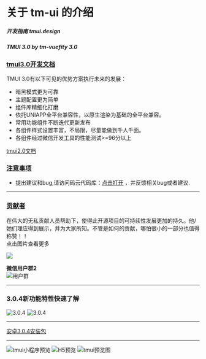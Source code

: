 

#  关于 tm-ui 的介绍

##### 开发指南 tmui.design
##### TMUI 3.0 by tm-vuefity 3.0

### [tmui3.0开发文档](https://tmui.design/)

 TMUI 3.0有以下可见的优势方案执行未来的发展：
- 暗黑模式更为可靠
- 主题配置更为简单
- 组件库精细化打磨
- 依托UNIAPP全平台兼容性，以原生渲染为基础的全平台兼容。
- 常用功能组件不断迭代更新发布
- 各组件样式设置丰富，不局限，尽量能做到千人千面。
- 各组件经过微信开发工具的性能测试>=96分以上

[tmui2.0文档](https://ext.dcloud.net.cn/plugin?id=5949)

### [注意事项](https://ext.dcloud.net.cn/plugin?name=tm-ui)

- 提出建议和bug,请访问码云代码库：[点击打开](https://gitee.com/LYTB/tmui-design)
，并反馈相关bug或者建议.

---
### [贡献者](https://tmui.design/doc/start/%E8%B4%A1%E7%8C%AE%E8%80%85.html#%E8%B4%A1%E7%8C%AE%E4%BA%BA%E5%91%98)
在伟大的无私贡献人员帮助下，使得此开源项目的可持续性发展更加的持久。他/她们理应得到展示，并为大家所知。不管是如何的贡献，哪怕很小的一部分也值得称赞！！<br>
点击图片查看更多

[![](https://vkceyugu.cdn.bspapp.com/VKCEYUGU-f5b1722f-8766-40af-a22a-acc454202a37/ef8a8962-1153-44c9-aee5-6a616996e595.jpg)](https://tmui.design/doc/start/%E8%B4%A1%E7%8C%AE%E8%80%85.html)

**微信用户群2** <br>
![用户群](https://cdn.tmui.design/public/design/weixinQR2.jpg)

----

### 3.0.4新功能特性快速了解 

![3.0.4](https://vkceyugu.cdn.bspapp.com/VKCEYUGU-f5b1722f-8766-40af-a22a-acc454202a37/86bce318-d3a0-4c88-8e9c-cd764fed81e1.gif)
![3.0.4](https://vkceyugu.cdn.bspapp.com/VKCEYUGU-f5b1722f-8766-40af-a22a-acc454202a37/f33285fd-5f26-4092-95a2-2fe8f4aee2ed.gif)

----

[安卓3.0.4安装包](https://gitee.com/LYTB/tmui-design/releases/3.0.4)

----

![tmui小程序预览](https://vkceyugu.cdn.bspapp.com/VKCEYUGU-f5b1722f-8766-40af-a22a-acc454202a37/718acb30-0164-42d6-90bd-b82a5acc122a.jpg)
![H5预览](https://vkceyugu.cdn.bspapp.com/VKCEYUGU-f5b1722f-8766-40af-a22a-acc454202a37/65b5739c-fc71-45b7-9b02-5dc1629d33ce.png)
![tmui预览图](https://vkceyugu.cdn.bspapp.com/VKCEYUGU-f5b1722f-8766-40af-a22a-acc454202a37/0672c1be-2519-4e36-962b-072852193025.png)

